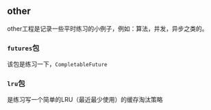 ## other
other工程是记录一些平时练习的小例子，例如：算法，并发，异步之类的。
### `futures`包
该包是练习一下，`CompletableFuture`
### `lru`包
是练习写一个简单的LRU（最近最少使用）的缓存淘汰策略